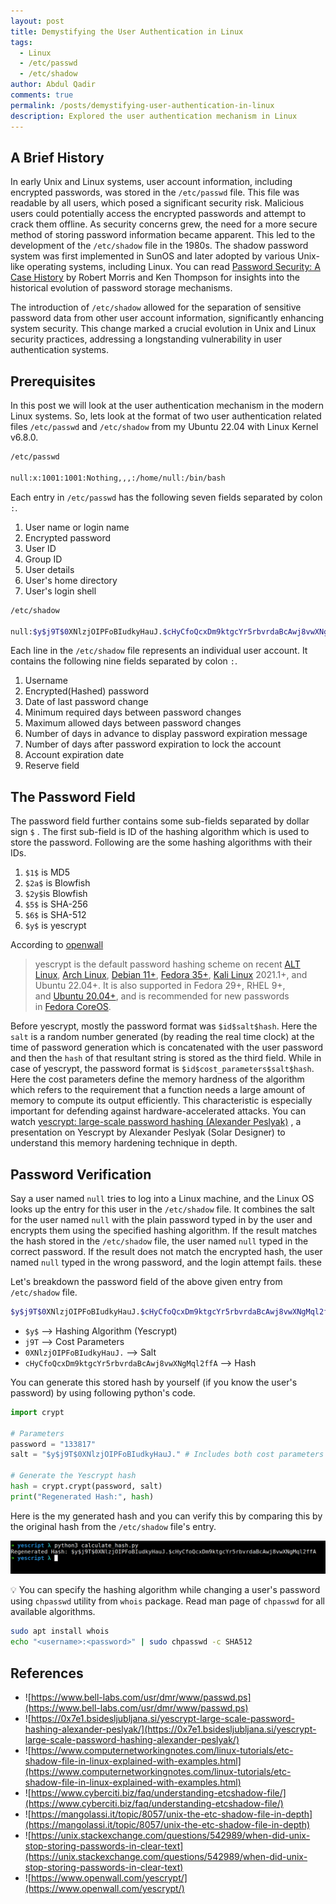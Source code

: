 ```yaml
---
layout: post
title: Demystifying the User Authentication in Linux
tags:
  - Linux
  - /etc/passwd
  - /etc/shadow
author: Abdul Qadir
comments: true
permalink: /posts/demystifying-user-authentication-in-linux
description: Explored the user authentication mechanism in Linux
---
```


## A Brief History

In early Unix and Linux systems, user account information, including encrypted passwords, was stored in the `/etc/passwd` file. This file was readable by all users, which posed a significant security risk. Malicious users could potentially access the encrypted passwords and attempt to crack them offline. As security concerns grew, the need for a more secure method of storing password information became apparent. This led to the development of the `/etc/shadow` file in the 1980s. The shadow password system was first implemented in SunOS and later adopted by various Unix-like operating systems, including Linux. You can read [Password Security: A Case History](https://www.bell-labs.com/usr/dmr/www/passwd.ps) by Robert Morris and Ken Thompson for insights into the historical evolution of password storage mechanisms.

The introduction of `/etc/shadow` allowed for the separation of sensitive password data from other user account information, significantly enhancing system security. This change marked a crucial evolution in Unix and Linux security practices, addressing a longstanding vulnerability in user authentication systems.

## Prerequisites

In this post we will look at the user authentication mechanism in the modern Linux systems. So, lets look at the format of two user authentication related files `/etc/passwd` and   `/etc/shadow`  from my Ubuntu 22.04 with Linux Kernel v6.8.0. 

```bash
/etc/passwd

null:x:1001:1001:Nothing,,,:/home/null:/bin/bash
```

Each entry in `/etc/passwd` has the following seven fields separated by colon `:`.

1. User name or login name
2. Encrypted password
3. User ID
4. Group ID
5. User details
6. User's home directory
7. User's login shell

```bash
/etc/shadow

null:$y$j9T$0XNlzjOIPFoBIudkyHauJ.$cHyCfoQcxDm9ktgcYr5rbvrdaBcAwj8vwXNgMql2ffA:20081:0:99999:7:::
```

Each line in the `/etc/shadow` file represents an individual user account. It contains the following nine fields separated by colon `:`.

1. Username
2. Encrypted(Hashed) password 
3. Date of last password change
4. Minimum required days between password changes
5. Maximum allowed days between password changes
6. Number of days in advance to display password expiration message
7. Number of days after password expiration to lock the account
8. Account expiration date
9. Reserve field

## The Password Field

The password field further contains some sub-fields separated by dollar sign `$` . The first sub-field is ID of the hashing algorithm which is used to store the password. Following are the some hashing algorithms with their IDs.

1. `$1$` is MD5
2. `$2a$` is Blowfish
3. `$2y$`is Blowfish
4. `$5$` is SHA-256
5. `$6$` is SHA-512
6. `$y$` is yescrypt

According to [openwall](https://www.openwall.com/) 

> yescrypt is the default password hashing scheme on recent [ALT Linux](https://en.altlinux.org/), [Arch Linux](https://archlinux.org/news/changes-to-default-password-hashing-algorithm-and-umask-settings/), [Debian 11+](https://www.debian.org/releases/bullseye/amd64/release-notes/ch-information.en.html#pam-default-password), [Fedora 35+](https://fedoraproject.org/wiki/Changes/yescrypt_as_default_hashing_method_for_shadow), [Kali Linux](https://www.kali.org/) 2021.1+, and Ubuntu 22.04+. It is also supported in Fedora 29+, RHEL 9+, and [Ubuntu 20.04+](https://manpages.ubuntu.com/manpages/focal/en/man5/crypt.5.html), and is recommended for new passwords in [Fedora CoreOS](https://docs.fedoraproject.org/en-US/fedora-coreos/authentication/#_using_password_authentication).

Before yescrypt, mostly the password format was `$id$salt$hash`.  Here the `salt` is a random number generated (by reading the real time clock) at the time of password generation which is concatenated with the user password and then the `hash` of that resultant string is stored as the third field. While in case of yescrypt, the password format is `$id$cost_parameters$salt$hash`. Here the cost parameters define the memory hardness of the algorithm which refers to the requirement that a function needs a large amount of memory to compute its output efficiently. This characteristic is especially important for defending against hardware-accelerated attacks. You can watch [yescrypt: large-scale password hashing (Alexander Peslyak)](https://0x7e1.bsidesljubljana.si/yescrypt-large-scale-password-hashing-alexander-peslyak/index.html) , a presentation on Yescrypt by Alexander Peslyak (Solar Designer) to understand this memory hardening technique in depth.

## Password Verification

Say a user named `null` tries to log into a Linux machine, and the Linux OS looks up the entry for this user in the `/etc/shadow` file. It combines the salt for the user named `null` with the plain password typed in by the user and encrypts them using the specified hashing algorithm. If the result matches the hash stored in the `/etc/shadow` file, the user named `null` typed in the correct password. If the result does not match the encrypted hash, the user named `null` typed in the wrong password, and the login attempt fails. these

Let's breakdown the password field of the above given entry from  `/etc/shadow` file.

```bash
$y$j9T$0XNlzjOIPFoBIudkyHauJ.$cHyCfoQcxDm9ktgcYr5rbvrdaBcAwj8vwXNgMql2ffA
```

- `$y$` --> Hashing Algorithm (Yescrypt)
- `j9T` --> Cost Parameters
- `0XNlzjOIPFoBIudkyHauJ.` --> Salt
- `cHyCfoQcxDm9ktgcYr5rbvrdaBcAwj8vwXNgMql2ffA`  --> Hash

You can generate this stored hash by yourself (if you know the user's password) by using following python's code.

```python
import crypt

# Parameters
password = "133817"
salt = "$y$j9T$0XNlzjOIPFoBIudkyHauJ." # Includes both cost parameters and salt

# Generate the Yescrypt hash
hash = crypt.crypt(password, salt)
print("Regenerated Hash:", hash)

```

Here is the my generated hash and you can verify this by comparing this by the original hash from the `/etc/shadow` file's entry.

![hash.png](/assets/images/posts/2024-12-25-Demystifying-User-Authentication-in-Linux/hash.png)

💡 You can specify the hashing algorithm while changing a user's password using `chpasswd` utility from `whois` package. Read man page of `chpasswd` for all available algorithms.

```bash
sudo apt install whois
echo "<username>:<password>" | sudo chpasswd -c SHA512
```

## References

- ![https://www.bell-labs.com/usr/dmr/www/passwd.ps](https://www.bell-labs.com/usr/dmr/www/passwd.ps)
- ![https://0x7e1.bsidesljubljana.si/yescrypt-large-scale-password-hashing-alexander-peslyak/](https://0x7e1.bsidesljubljana.si/yescrypt-large-scale-password-hashing-alexander-peslyak/)
- ![https://www.computernetworkingnotes.com/linux-tutorials/etc-shadow-file-in-linux-explained-with-examples.html](https://www.computernetworkingnotes.com/linux-tutorials/etc-shadow-file-in-linux-explained-with-examples.html)
- ![https://www.cyberciti.biz/faq/understanding-etcshadow-file/](https://www.cyberciti.biz/faq/understanding-etcshadow-file/)
- ![https://mangolassi.it/topic/8057/unix-the-etc-shadow-file-in-depth](https://mangolassi.it/topic/8057/unix-the-etc-shadow-file-in-depth)
- ![https://unix.stackexchange.com/questions/542989/when-did-unix-stop-storing-passwords-in-clear-text](https://unix.stackexchange.com/questions/542989/when-did-unix-stop-storing-passwords-in-clear-text)
- ![https://www.openwall.com/yescrypt/](https://www.openwall.com/yescrypt/)